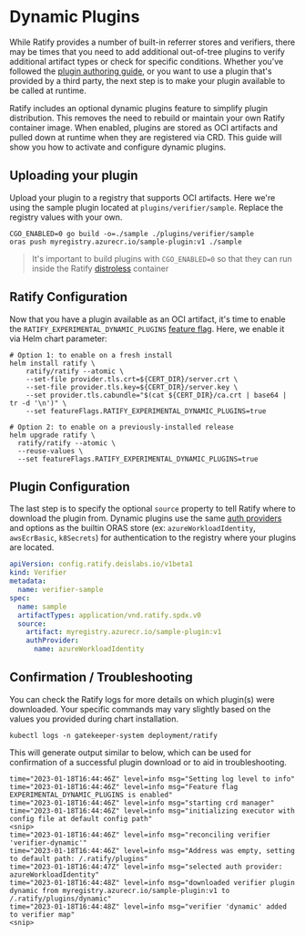 # Dynamic Plugins

While Ratify provides a number of built-in referrer stores and verifiers, there may be times that you need to add additional out-of-tree plugins to verify additional artifact types or check for specific conditions. Whether you've followed the [plugin authoring guide](./creating-plugins.md), or you want to use a plugin that's provided by a third party, the next step is to make your plugin available to be called at runtime.

Ratify includes an optional dynamic plugins feature to simplify plugin distribution. This removes the need to rebuild or maintain your own Ratify container image. When enabled, plugins are stored as OCI artifacts and pulled down at runtime when they are registered via CRD. This guide will show you how to activate and configure dynamic plugins.

## Uploading your plugin

Upload your plugin to a registry that supports OCI artifacts. Here we're using the sample plugin located at `plugins/verifier/sample`. Replace the registry values with your own.

```shell
CGO_ENABLED=0 go build -o=./sample ./plugins/verifier/sample
oras push myregistry.azurecr.io/sample-plugin:v1 ./sample
```

> It's important to build plugins with `CGO_ENABLED=0` so that they can run inside the Ratify [distroless](https://github.com/GoogleContainerTools/distroless) container

## Ratify Configuration

Now that you have a plugin available as an OCI artifact, it's time to enable the `RATIFY_EXPERIMENTAL_DYNAMIC_PLUGINS` [feature flag](/docs/reference/usage.md#feature-flags). Here, we enable it via Helm chart parameter:

```shell
# Option 1: to enable on a fresh install
helm install ratify \
    ratify/ratify --atomic \
    --set-file provider.tls.crt=${CERT_DIR}/server.crt \
    --set-file provider.tls.key=${CERT_DIR}/server.key \
    --set provider.tls.cabundle="$(cat ${CERT_DIR}/ca.crt | base64 | tr -d '\n')" \
    --set featureFlags.RATIFY_EXPERIMENTAL_DYNAMIC_PLUGINS=true

# Option 2: to enable on a previously-installed release
helm upgrade ratify \
  ratify/ratify --atomic \
  --reuse-values \
  --set featureFlags.RATIFY_EXPERIMENTAL_DYNAMIC_PLUGINS=true
```

## Plugin Configuration

The last step is to specify the optional `source` property to tell Ratify where to download the plugin from. Dynamic plugins use the same [auth providers](/docs/reference/oras-auth-provider.md) and options as the builtin ORAS store (ex: `azureWorkloadIdentity`, `awsEcrBasic`, `k8Secrets`) for authentication to the registry where your plugins are located.

```yaml
apiVersion: config.ratify.deislabs.io/v1beta1
kind: Verifier
metadata:
  name: verifier-sample
spec:
  name: sample
  artifactTypes: application/vnd.ratify.spdx.v0
  source:
    artifact: myregistry.azurecr.io/sample-plugin:v1
    authProvider:
      name: azureWorkloadIdentity
```

## Confirmation / Troubleshooting

You can check the Ratify logs for more details on which plugin(s) were downloaded. Your specific commands may vary slightly based on the values you provided during chart installation.

```shell
kubectl logs -n gatekeeper-system deployment/ratify
```

This will generate output similar to below, which can be used for confirmation of a successful plugin download or to aid in troubleshooting.

```text
time="2023-01-18T16:44:46Z" level=info msg="Setting log level to info"
time="2023-01-18T16:44:46Z" level=info msg="Feature flag EXPERIMENTAL_DYNAMIC_PLUGINS is enabled"
time="2023-01-18T16:44:46Z" level=info msg="starting crd manager"
time="2023-01-18T16:44:46Z" level=info msg="initializing executor with config file at default config path"
<snip>
time="2023-01-18T16:44:46Z" level=info msg="reconciling verifier 'verifier-dynamic'"
time="2023-01-18T16:44:46Z" level=info msg="Address was empty, setting to default path: /.ratify/plugins"
time="2023-01-18T16:44:47Z" level=info msg="selected auth provider: azureWorkloadIdentity"
time="2023-01-18T16:44:48Z" level=info msg="downloaded verifier plugin dynamic from myregistry.azurecr.io/sample-plugin:v1 to /.ratify/plugins/dynamic"
time="2023-01-18T16:44:48Z" level=info msg="verifier 'dynamic' added to verifier map"
<snip>
```
